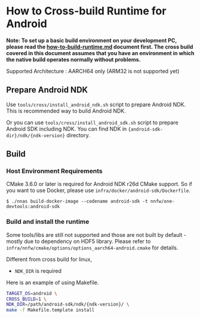 # How to Cross-build Runtime for Android

**Note: To set up a basic build environment on your development PC, please read the [how-to-build-runtime.md](how-to-build-runtime.md) document first. The cross build covered in this document assumes that you have an environment in which the native build operates normally without problems.**

Supported Architecture : AARCH64 only (ARM32 is not supported yet)

## Prepare Android NDK

Use `tools/cross/install_android_ndk.sh` script to prepare Android NDK. This is recommended way to build Android NDK.

Or you can use `tools/cross/install_android_sdk.sh` script to prepare Android SDK including NDK. You can find NDK in `{android-sdk-dir}/ndk/{ndk-version}` directory.

## Build

### Host Environment Requirements

CMake 3.6.0 or later is required for Android NDK r26d CMake support.
So if you want to use Docker, please use `infra/docker/android-sdk/Dockerfile`.

```
$ ./nnas build-docker-image --codename android-sdk -t nnfw/one-devtools:android-sdk
```


### Build and install the runtime

Some tools/libs are still not supported and those are not built by default - mostly due to dependency on HDF5 library.
Please refer to `infra/nnfw/cmake/options/options_aarch64-android.cmake` for details.

Different from cross build for linux,

- `NDK_DIR` is required

Here is an example of using Makefile.

```bash
TARGET_OS=android \
CROSS_BUILD=1 \
NDK_DIR=/path/android-sdk/ndk/{ndk-version}/ \
make -f Makefile.template install
```
